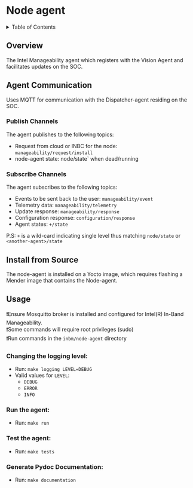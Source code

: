 # Node agent

<details>
<summary>Table of Contents</summary>

- [Overview](#overview)
- [Agent Communication](#agent-communication)
    - [Publish Channels](#publish-channels)
    - [Subscribe Channels](#subscribe-channels)
- [Install from Source](#install-from-source)
- [Usage](#usage)
  - [Changing the logging level](#changing-the-logging-level)
  - [Run the agent](#run-the-agent)
  - [Test the agent](#test-the-agent)
</details>

## Overview

The Intel Manageability agent which registers with the Vision Agent and facilitates updates on the SOC.

## Agent Communication 

Uses MQTT for communication with the Dispatcher-agent residing on the SOC.

### Publish Channels
The agent publishes to the following topics:
  - Request from cloud or INBC for the node: `manageability/request/install`
  - node-agent state: node/state` when dead/running

### Subscribe Channels
The agent subscribes to the following topics:
 - Events to be sent back to the user: `manageability/event` 
 - Telemetry data: `manageability/telemetry`
 - Update response: `manageability/response`
 - Configuration response: `configuration/response`
 - Agent states: `+/state`

 P.S: `+` is a wild-card indicating single level thus matching `node/state` or `<another-agent>/state`

## Install from Source
The node-agent is installed on a Yocto image, which requires flashing a Mender image that contains the Node-agent.

## Usage

❗Ensure Mosquitto broker is installed and configured for Intel(R) In-Band Manageability.  
❗Some commands will require root privileges (sudo)  
❗Run commands in the `inbm/node-agent` directory

### Changing the logging level:
- Run: `make logging LEVEL=DEBUG`
- Valid values for `LEVEL`:
  - `DEBUG`
  - `ERROR`
  - `INFO`

### Run the agent:

- Run: `make run`

### Test the agent:

- Run: `make tests`

### Generate Pydoc Documentation:

- Run: `make documentation`

